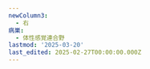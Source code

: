 ```yaml
---
newColumn3:
  - 右
病巣:
  - 体性感覚連合野
lastmod: '2025-03-20'
last_edited: 2025-02-27T00:00:00.000Z
---
```



